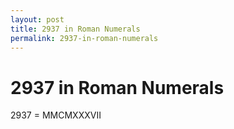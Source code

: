 ```yaml
---
layout: post
title: 2937 in Roman Numerals
permalink: 2937-in-roman-numerals
---
```


# 2937 in Roman Numerals

2937 = MMCMXXXVII
